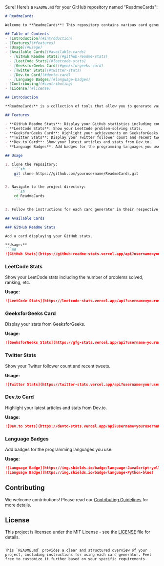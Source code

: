 Sure! Here’s a `README.md` for your GitHub repository named "ReadmeCards":

```markdown
# ReadmeCards

Welcome to **ReadmeCards**! This repository contains various card generators for enhancing your GitHub README. These cards include GitHub stats, LeetCode stats, GeeksforGeeks stats, Twitter stats, Dev.to cards, language badges, and many more.

## Table of Contents
- [Introduction](#introduction)
- [Features](#features)
- [Usage](#usage)
- [Available Cards](#available-cards)
  - [GitHub Readme Stats](#github-readme-stats)
  - [LeetCode Stats](#leetcode-stats)
  - [GeeksforGeeks Card](#geeksforgeeks-card)
  - [Twitter Stats](#twitter-stats)
  - [Dev.to Card](#devto-card)
  - [Language Badges](#language-badges)
- [Contributing](#contributing)
- [License](#license)

## Introduction

**ReadmeCards** is a collection of tools that allow you to generate various cards to include in your GitHub README. These cards help showcase your statistics, achievements, and other relevant information in an attractive and concise manner.

## Features

- **GitHub Readme Stats**: Display your GitHub statistics including contributions, stars, forks, and more.
- **LeetCode Stats**: Show your LeetCode problem-solving stats.
- **GeeksforGeeks Card**: Highlight your achievements on GeeksforGeeks.
- **Twitter Stats**: Display your Twitter follower count and recent tweets.
- **Dev.to Card**: Show your latest articles and stats from Dev.to.
- **Language Badges**: Add badges for the programming languages you use.

## Usage

1. Clone the repository:
    ```sh
    git clone https://github.com/yourusername/ReadmeCards.git
    ```

2. Navigate to the project directory:
    ```sh
    cd ReadmeCards
    ```

3. Follow the instructions for each card generator in their respective directories.

## Available Cards

### GitHub Readme Stats

Add a card displaying your GitHub stats.

**Usage:**
```md
![GitHub Stats](https://github-readme-stats.vercel.app/api?username=yourusername)
```

### LeetCode Stats

Show your LeetCode stats including the number of problems solved, ranking, etc.

**Usage:**
```md
![LeetCode Stats](https://leetcode-stats.vercel.app/api?username=yourusername)
```

### GeeksforGeeks Card

Display your stats from GeeksforGeeks.

**Usage:**
```md
![GeeksforGeeks Stats](https://gfg-stats.vercel.app/api?username=yourusername)
```

### Twitter Stats

Show your Twitter follower count and recent tweets.

**Usage:**
```md
![Twitter Stats](https://twitter-stats.vercel.app/api?username=yourusername)
```

### Dev.to Card

Highlight your latest articles and stats from Dev.to.

**Usage:**
```md
![Dev.to Stats](https://devto-stats.vercel.app/api?username=yourusername)
```

### Language Badges

Add badges for the programming languages you use.

**Usage:**
```md
![Language Badge](https://img.shields.io/badge/language-JavaScript-yellow)
![Language Badge](https://img.shields.io/badge/language-Python-blue)
```

## Contributing

We welcome contributions! Please read our [Contributing Guidelines](CONTRIBUTING.md) for more details.

## License

This project is licensed under the MIT License - see the [LICENSE](LICENSE) file for details.
```

This `README.md` provides a clear and structured overview of your project, including instructions for using each card generator. Feel free to customize it further based on your specific requirements.